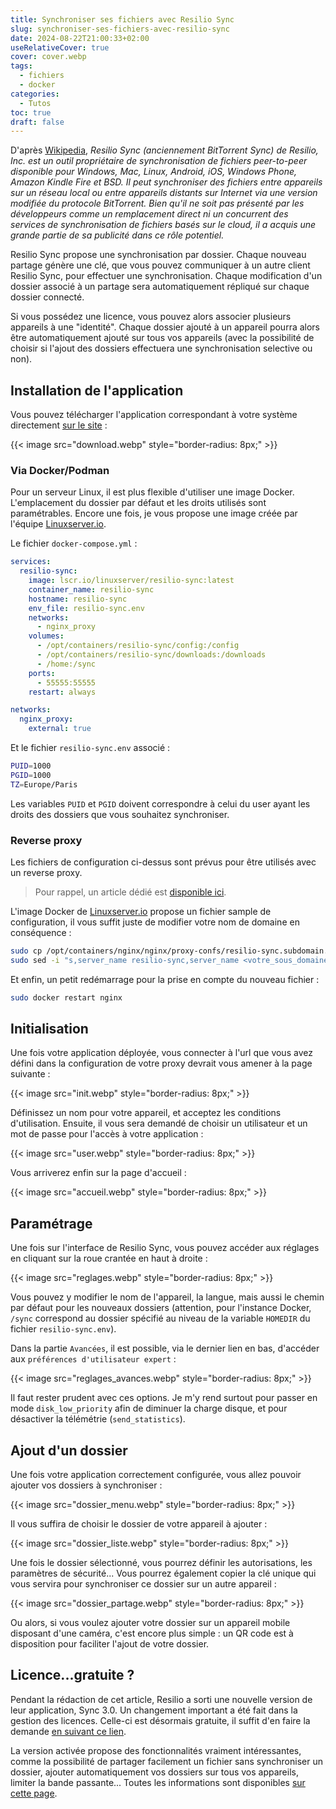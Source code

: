 ```yaml
---
title: Synchroniser ses fichiers avec Resilio Sync
slug: synchroniser-ses-fichiers-avec-resilio-sync
date: 2024-08-22T21:00:33+02:00
useRelativeCover: true
cover: cover.webp
tags:
  - fichiers
  - docker
categories:
  - Tutos
toc: true
draft: false
---
```


D'après [Wikipedia](https://en.wikipedia.org/wiki/Resilio_Sync), *Resilio Sync
(anciennement BitTorrent Sync) de Resilio, Inc. est un outil propriétaire de
synchronisation de fichiers peer-to-peer disponible pour Windows, Mac, Linux,
Android, iOS, Windows Phone, Amazon Kindle Fire et BSD. Il peut synchroniser des
fichiers entre appareils sur un réseau local ou entre appareils distants sur
Internet via une version modifiée du protocole BitTorrent. Bien qu'il ne soit pas
présenté par les développeurs comme un remplacement direct ni un concurrent des
services de synchronisation de fichiers basés sur le cloud, il a acquis une grande
partie de sa publicité dans ce rôle potentiel.*

Resilio Sync propose une synchronisation par dossier. Chaque nouveau partage génère
une clé, que vous pouvez communiquer à un autre client Resilio Sync, pour effectuer
une synchronisation. Chaque modification d'un dossier associé à un partage sera
automatiquement répliqué sur chaque dossier connecté.

Si vous possédez une licence, vous pouvez alors associer plusieurs appareils à une
"identité". Chaque dossier ajouté à un appareil pourra alors être automatiquement
ajouté sur tous vos appareils (avec la possibilité de choisir si l'ajout des
dossiers effectuera une synchronisation selective ou non).

## Installation de l'application

Vous pouvez télécharger l'application correspondant à votre système directement
[sur le site](https://www.resilio.com/individuals/) :

{{< image src="download.webp" style="border-radius: 8px;" >}}

### Via Docker/Podman

Pour un serveur Linux, il est plus flexible d'utiliser une image Docker. L'emplacement
du dossier par défaut et les droits utilisés sont paramétrables. Encore une fois,
je vous propose une image créée par l'équipe [Linuxserver.io](https://docs.linuxserver.io/images/docker-resilio-sync/).

Le fichier `docker-compose.yml` :

```yml
services:
  resilio-sync:
    image: lscr.io/linuxserver/resilio-sync:latest
    container_name: resilio-sync
    hostname: resilio-sync
    env_file: resilio-sync.env
    networks:
      - nginx_proxy
    volumes:
      - /opt/containers/resilio-sync/config:/config
      - /opt/containers/resilio-sync/downloads:/downloads
      - /home:/sync
    ports:
      - 55555:55555
    restart: always

networks:
  nginx_proxy:
    external: true
```

Et le fichier `resilio-sync.env` associé :

```bash
PUID=1000
PGID=1000
TZ=Europe/Paris
```

Les variables `PUID` et `PGID` doivent correspondre à celui du user ayant les
droits des dossiers que vous souhaitez synchroniser.

### Reverse proxy

Les fichiers de configuration ci-dessus sont prévus pour être utilisés avec un
reverse proxy.

> Pour rappel, un article dédié est [disponible ici](/posts/reverse-proxy-nginx/).

L'image Docker de [Linuxserver.io](https://docs.linuxserver.io/general/swag/) propose
un fichier sample de configuration, il vous suffit juste de modifier votre nom de
domaine en conséquence :

```bash
sudo cp /opt/containers/nginx/nginx/proxy-confs/resilio-sync.subdomain.conf.sample /opt/containers/nginx/nginx/proxy-confs/resilio-sync.subdomain.conf
sudo sed -i "s,server_name resilio-sync,server_name <votre_sous_domaine>,g" /opt/containers/nginx/nginx/proxy-confs/resilio-sync.subdomain.conf
```

Et enfin, un petit redémarrage pour la prise en compte du nouveau fichier :

```bash
sudo docker restart nginx
```

## Initialisation

Une fois votre application déployée, vous connecter à l'url que vous avez défini
dans la configuration de votre proxy devrait vous amener à la page suivante :

{{< image src="init.webp" style="border-radius: 8px;" >}}

Définissez un nom pour votre appareil, et acceptez les conditions d'utilisation.
Ensuite, il vous sera demandé de choisir un utilisateur et un mot de passe pour
l'accès à votre application :

{{< image src="user.webp" style="border-radius: 8px;" >}}

Vous arriverez enfin sur la page d'accueil :

{{< image src="accueil.webp" style="border-radius: 8px;" >}}

## Paramétrage

Une fois sur l'interface de Resilio Sync, vous pouvez accéder aux réglages en
cliquant sur la roue crantée en haut à droite :

{{< image src="reglages.webp" style="border-radius: 8px;" >}}

Vous pouvez y modifier le nom de l'appareil, la langue, mais aussi le chemin par
défaut pour les nouveaux dossiers (attention, pour l'instance Docker, `/sync`
correspond au dossier spécifié au niveau de la variable `HOMEDIR` du fichier `resilio-sync.env`).

Dans la partie `Avancées`, il est possible, via le dernier lien en bas, d'accéder
aux `préférences d'utilisateur expert` :

{{< image src="reglages_avances.webp" style="border-radius: 8px;" >}}

Il faut rester prudent avec ces options. Je m'y rend surtout pour passer en mode
`disk_low_priority` afin de diminuer la charge disque, et pour désactiver la télémétrie
(`send_statistics`).

## Ajout d'un dossier

Une fois votre application correctement configurée, vous allez pouvoir ajouter
vos dossiers à synchroniser :

{{< image src="dossier_menu.webp" style="border-radius: 8px;" >}}

Il vous suffira de choisir le dossier de votre appareil à ajouter :

{{< image src="dossier_liste.webp" style="border-radius: 8px;" >}}

Une fois le dossier sélectionné, vous pourrez définir les autorisations, les
paramètres de sécurité... Vous pourrez également copier la clé unique qui vous
servira pour synchroniser ce dossier sur un autre appareil :

{{< image src="dossier_partage.webp" style="border-radius: 8px;" >}}

Ou alors, si vous voulez ajouter votre dossier sur un appareil mobile disposant
d'une caméra, c'est encore plus simple : un QR code est à disposition pour faciliter
l'ajout de votre dossier.

## Licence...gratuite ?

Pendant la rédaction de cet article, Resilio a sorti une nouvelle version de leur
application, Sync 3.0. Un changement important a été fait dans la gestion des licences.
Celle-ci est désormais gratuite, il suffit d'en faire la demande
[en suivant ce lien](https://www.resilio.com/sync/register/).

La version activée propose des fonctionnalités vraiment intéressantes, comme la
possibilité de partager facilement un fichier sans synchroniser un dossier, ajouter
automatiquement vos dossiers sur tous vos appareils, limiter la bande passante...
Toutes les informations sont disponibles
[sur cette page](https://www.resilio.com/sync/#Features).
